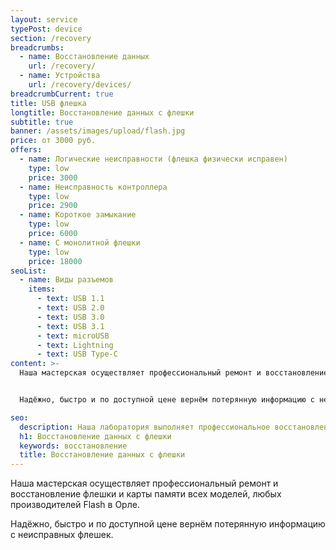 ```yaml
---
layout: service
typePost: device
section: /recovery
breadcrumbs:
  - name: Восстановление данных
    url: /recovery/
  - name: Устройства
    url: /recovery/devices/ 
breadcrumbCurrent: true
title: USB флешка
longtitle: Восстановление данных с флешки
subtitle: true
banner: /assets/images/upload/flash.jpg
price: от 3000 руб.
offers:
  - name: Логические неисправности (флешка физически исправен)
    type: low
    price: 3000
  - name: Неисправность контроллера
    type: low
    price: 2900
  - name: Короткое замыкание
    type: low
    price: 6000
  - name: С монолитной флешки
    type: low
    price: 18000
seoList:
  - name: Виды разъемов
    items:
      - text: USB 1.1
      - text: USB 2.0
      - text: USB 3.0
      - text: USB 3.1
      - text: microUSB
      - text: Lightning
      - text: USB Type-C
content: >-
  Наша мастерская осуществляет профессиональный ремонт и восстановление флешки и карты памяти всех моделей, любых производителей Flash в Орле.


  Надёжно, быстро и по доступной цене вернём потерянную информацию с неисправных флешек.

seo:
  description: Наша лаборатория выполняет профессиональное восстановление данных с флешек всех видов.
  h1: Восстановление данных с флешки
  keywords: восстановление 
  title: Восстановление данных с флешки
---
```

Наша мастерская осуществляет профессиональный ремонт и восстановление флешки и карты памяти всех моделей, любых производителей Flash в Орле.

Надёжно, быстро и по доступной цене вернём потерянную информацию с неисправных флешек.



